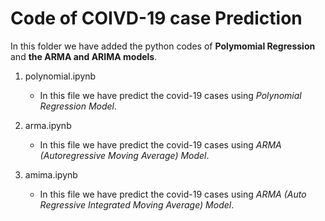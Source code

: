 # Code of COIVD-19 case Prediction

In this folder we have added the python codes of **Polymomial Regression** and **the ARMA and ARIMA models**.

1. polynomial.ipynb
   - In this file we have predict the covid-19 cases using _Polynomial Regression Model_.

2. arma.ipynb
   - In this file we have predict the covid-19 cases using _ARMA (Autoregressive Moving Average) Model_.

3. amima.ipynb
   - In this file we have predict the covid-19 cases using _ARMA (Auto Regressive Integrated Moving Average) Model_.
